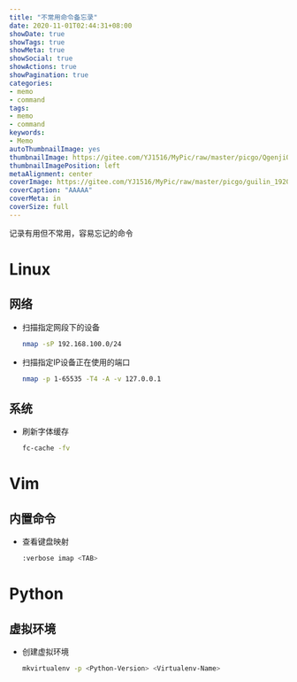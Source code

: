 ```yaml
---
title: "不常用命令备忘录"
date: 2020-11-01T02:44:31+08:00
showDate: true
showTags: true
showMeta: true
showSocial: true
showActions: true
showPagination: true
categories:
- memo
- command
tags:
- memo
- command
keywords:
- Memo
autoThumbnailImage: yes
thumbnailImage: https://gitee.com/YJ1516/MyPic/raw/master/picgo/QgenjiQ.jpg
thumbnailImagePosition: left
metaAlignment: center
coverImage: https://gitee.com/YJ1516/MyPic/raw/master/picgo/guilin_1920x1080.jpg
coverCaption: "AAAAA"
coverMeta: in
coverSize: full
---
```


记录有用但不常用，容易忘记的命令

<!--more-->

<!-- toc -->

# Linux

## 网络

- 扫描指定网段下的设备

    ```bash
    nmap -sP 192.168.100.0/24
    ```

- 扫描指定IP设备正在使用的端口

    ```bash
    nmap -p 1-65535 -T4 -A -v 127.0.0.1
    ```

## 系统

- 刷新字体缓存

    ```bash
    fc-cache -fv
    ```

# Vim

## 内置命令

- 查看键盘映射

    ```bash
    :verbose imap <TAB>
    ```

# Python

## 虚拟环境

- 创建虚拟环境

    ```bash
    mkvirtualenv -p <Python-Version> <Virtualenv-Name>
    ```
